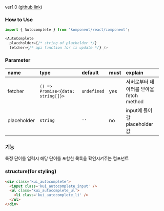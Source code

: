 ver1.0 ([github link](https://github.com/Komponent1/Komponent/tree/master/React/app/srcs/components/autocomplete))

### How to Use

~~~javascript
import { Autocomplete } from 'komponent/react/component';

<AutoComplete
  placeholder={/* string of placholder */}
  fetcher={/* api function for li update */} />
~~~

### Parameter

|name|type|default|must|explain|
|:---|:---|:---|:---|:---|
|fetcher|`() => Promise<{data: string[]}>`|`undefined`|yes|서버로부터 데이터를 받아올 fetch method|
|placeholder|`string`|`''`|no|input에 들어갈 placeholder 값|

### 기능
특정 단어를 입력시 해당 단어를 포함한 목록을 확인시켜주는 컴포넌트

### structure(for styling)
```html
<div class='kui_autocomplete'>
  <input class='kui_autocomplete_input' />
  <ul class='kui_autocomplete_ul'>
    <li class='kui_autocomplete_li' />
  </ul>
</div>

```
